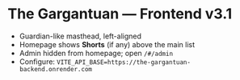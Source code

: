 # The Gargantuan — Frontend v3.1
- Guardian-like masthead, left-aligned
- Homepage shows **Shorts** (if any) above the main list
- Admin hidden from homepage; open `/#/admin`
- Configure: `VITE_API_BASE=https://the-gargantuan-backend.onrender.com`
